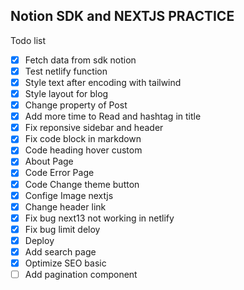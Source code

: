 ## Notion SDK and NEXTJS PRACTICE

Todo list
- [x] Fetch data from sdk notion
- [x] Test netlify function
- [x] Style text after encoding with tailwind 
- [x] Style layout for blog
- [x] Change property of Post
- [x] Add more time to Read and hashtag in title
- [x] Fix reponsive sidebar and header
- [x] Fix code block in markdown
- [x] Code heading hover custom
- [x] About Page
- [x] Code Error Page
- [x] Code Change theme button
- [x] Confige Image nextjs
- [x] Change header link
- [x] Fix bug next13 not working in netlify
- [x] Fix bug limit deloy
- [x] Deploy
- [x] Add search page
- [x] Optimize SEO basic
- [ ] Add pagination component
